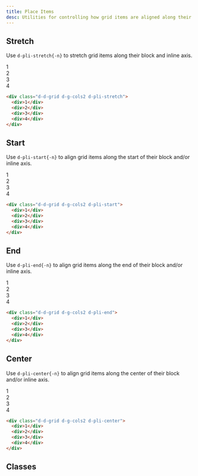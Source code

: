 ```yaml
---
title: Place Items
desc: Utilities for controlling how grid items are aligned along their block and inline axis directions.
---
```


## Stretch

Use `d-pli-stretch{-n}` to stretch grid items along their block and inline axis.

<code-well-header class="d-fl-center d-fd-column d-p24 d-bgc-purple-100 d-bgo50 d-w100p d-hmn102" custom>
  <div class="d-d-grid d-g-cols2 d-pli-stretch d-gg16 d-p16 d-w100p d-hmn216 d-bar8 d-bgc-purple-100">
    <div class="d-fl-center d-p16 d-bgc-purple-300 d-bar4 d-fs24 d-fw-bold">1</div>
    <div class="d-fl-center d-p16 d-bgc-purple-300 d-bar4 d-fs24 d-fw-bold">2</div>
    <div class="d-fl-center d-p16 d-bgc-purple-300 d-bar4 d-fs24 d-fw-bold">3</div>
    <div class="d-fl-center d-p16 d-bgc-purple-300 d-bar4 d-fs24 d-fw-bold">4</div>
  </div>
</code-well-header>

```html
<div class="d-d-grid d-g-cols2 d-pli-stretch">
  <div>1</div>
  <div>2</div>
  <div>3</div>
  <div>4</div>
</div>
```

## Start

Use `d-pli-start{-n}` to align grid items along the start of their block and/or inline axis.

<code-well-header class="d-fl-center d-fd-column d-p24 d-bgc-green-100 d-bgo50 d-w100p d-hmn102" custom>
  <div class="d-d-grid d-g-cols2 d-pli-start d-gg16 d-p16 d-w100p d-h216d-bar8 d-bgc-green-100">
    <div class="d-fl-center d-p16 d-w64 d-h64 d-bgc-green-200 d-bar4 d-fs24 d-fw-bold">1</div>
    <div class="d-fl-center d-p16 d-w64 d-h64 d-bgc-green-200 d-bar4 d-fs24 d-fw-bold">2</div>
    <div class="d-fl-center d-p16 d-w64 d-h64 d-bgc-green-200 d-bar4 d-fs24 d-fw-bold">3</div>
    <div class="d-fl-center d-p16 d-w64 d-h64 d-bgc-green-200 d-bar4 d-fs24 d-fw-bold">4</div>
  </div>
</code-well-header>

```html
<div class="d-d-grid d-g-cols2 d-pli-start">
  <div>1</div>
  <div>2</div>
  <div>3</div>
  <div>4</div>
</div>
```

## End

Use `d-pli-end{-n}` to align grid items along the end of their block and/or inline axis.

<code-well-header class="d-fl-center d-fd-column d-p24 d-bgc-magenta-100 d-bgo50 d-w100p d-hmn102" custom>
  <div class="d-d-grid d-g-cols2 d-pli-end d-gg16 d-p16 d-w100p d-h216d-bar8 d-bgc-magenta-100">
    <div class="d-fl-center d-p16 d-w64 d-h64 d-bgc-magenta-200 d-bar4 d-fs24 d-fw-bold">1</div>
    <div class="d-fl-center d-p16 d-w64 d-h64 d-bgc-magenta-200 d-bar4 d-fs24 d-fw-bold">2</div>
    <div class="d-fl-center d-p16 d-w64 d-h64 d-bgc-magenta-200 d-bar4 d-fs24 d-fw-bold">3</div>
    <div class="d-fl-center d-p16 d-w64 d-h64 d-bgc-magenta-200 d-bar4 d-fs24 d-fw-bold">4</div>
  </div>
</code-well-header>

```html
<div class="d-d-grid d-g-cols2 d-pli-end">
  <div>1</div>
  <div>2</div>
  <div>3</div>
  <div>4</div>
</div>
```

## Center

Use `d-pli-center{-n}` to align grid items along the center of their block and/or inline axis.

<code-well-header class="d-fl-center d-fd-column d-p24 d-bgc-red-100 d-bgo50 d-w100p d-hmn102" custom>
  <div class="d-d-grid d-g-cols2 d-pli-center d-gg16 d-p16 d-w100p d-h216d-bar8 d-bgc-red-100">
    <div class="d-fl-center d-p16 d-w64 d-h64 d-bgc-red-300 d-bar4 d-fs24 d-fw-bold">1</div>
    <div class="d-fl-center d-p16 d-w64 d-h64 d-bgc-red-300 d-bar4 d-fs24 d-fw-bold">2</div>
    <div class="d-fl-center d-p16 d-w64 d-h64 d-bgc-red-300 d-bar4 d-fs24 d-fw-bold">3</div>
    <div class="d-fl-center d-p16 d-w64 d-h64 d-bgc-red-300 d-bar4 d-fs24 d-fw-bold">4</div>
  </div>
</code-well-header>

```html
<div class="d-d-grid d-g-cols2 d-pli-center">
  <div>1</div>
  <div>2</div>
  <div>3</div>
  <div>4</div>
</div>
```

<script setup>
  const alignments = ['center', 'end', 'start', 'stretch'];
</script>

## Classes

<div class="d-h464 d-of-y-scroll d-bb d-bc-black-200">
  <utility-class-table>
    <template #content>
      <tbody>
        <div v-for="c in alignments" style="display: contents">
          <tr v-for="i in alignments">
            <th scope="row" class="d-ff-mono d-fc-purple d-fw-normal d-fs12">
              <span v-if="i !== c">.d-pli-{{ c }}-{{ i }}</span>
              <span v-else>.d-pli-{{ c }}</span>
            </th>
            <td class="d-ff-mono d-fc-orange d-fs12">
              <span v-if="i !== c">place-items: {{ c }} {{ i }} !important;</span>
              <span v-else>place-items: {{ c }} !important;</span>
            </td>
          </tr>
        </div>
      </tbody>
    </template>
  </utility-class-table>
</div>
